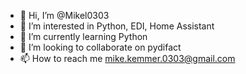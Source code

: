 - 👋 Hi, I’m @Mikel0303
- 👀 I’m interested in Python, EDI, Home Assistant
- 🌱 I’m currently learning Python
- 💞️ I’m looking to collaborate on pydifact
- 📫 How to reach me mike.kemmer.0303@gmail.com

<!---
Mikel0303/Mikel0303 is a ✨ special ✨ repository because its `README.md` (this file) appears on your GitHub profile.
You can click the Preview link to take a look at your changes.
--->
